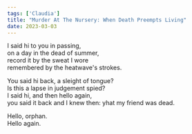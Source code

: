 ```yaml
---
tags: ['Claudia']
title: "Murder At The Nursery: When Death Preempts Living"
date: 2023-03-03
---
```


I said hi to you in passing,  
on a day in the dead of summer,  
record it by the sweat I wore  
remembered by the heatwave's strokes.

You said hi back, a sleight of tongue?  
Is this a lapse in judgement spied?  
I said hi, and then hello again,  
you said it back and I knew then:
yhat my friend was dead.

Hello, orphan.  
Hello again.
